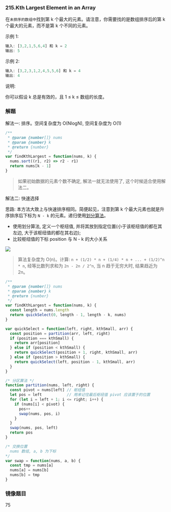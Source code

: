### 215.Kth Largest Element in an Array

在`未排序的数组中`找到第 k 个最大的元素。请注意，你需要找的是数组排序后的第 k 个最大的元素，而不是第 k 个不同的元素。

示例 1:

```js
输入: [3,2,1,5,6,4] 和 k = 2
输出: 5
```

示例 2:

```js
输入: [3,2,3,1,2,4,5,5,6] 和 k = 4
输出: 4
```

说明:

你可以假设 k 总是有效的，且 1 ≤ k ≤ 数组的长度。

### 解题

解法一: 排序。空间复杂度为 O(NlogN), 空间复杂度为 O(1)

```js
/**
 * @param {number[]} nums
 * @param {number} k
 * @return {number}
 */
var findKthLargest = function(nums, k) {
  nums.sort((r1, r2) => r2 - r1)
  return nums[k - 1]
}
```

> 如果初始数据的元素个数不确定, 解法一就无法使用了, 这个时候适合使用解法二。

解法二: 快速选择

思路: 本方法大致上与快速排序相同。简便起见，注意到第 k 个最大元素也就是升序排序后下标为 `N - k` 的元素。递归使用[划分算法](https://github.com/MuYunyun/blog/blob/master/BasicSkill/algorithm/划分算法.md)。

* 使用划分算法, 定义一个枢纽值, 并将其放到指定位置(小于该枢纽值的都在其左边, 大于该枢纽值的都在其右边);
* 比较枢纽值的下标 position 与 N - k 的大小关系

![](http://with.muyunyun.cn/503d3b6311c2f401a50bcdb5c57f0f52.jpg)

> 算法复杂度为 O(n)。计算: `n + (1/2) * n + (1/4) * n + ... + (1/2)^n * n`, 经等比数列求和为 `2n - 2n / 2^n`, 当 n 趋于无穷大时, 结果趋近为 2n。

```js
/**
 * @param {number[]} nums
 * @param {number} k
 * @return {number}
 */
var findKthLargest = function(nums, k) {
  const length = nums.length
  return quickSelect(0, length - 1, length - k, nums)
}

var quickSelect = function(left, right, kthSmall, arr) {
  const position = partition(arr, left, right)
  if (position === kthSmall) {
    return arr[position]
  } else if (position < kthSmall) {
    return quickSelect(position + 1, right, kthSmall, arr)
  } else if (position > kthSmall) {
    return quickSelect(left, position - 1, kthSmall, arr)
  }
}

/* 分区算法 */
function partition(nums, left, right) {
  const pivot = nums[left] // 枢纽值
  let pos = left           // 用来记住最后枢纽值 pivot 应该置于的位置
  for (let i = left + 1; i <= right; i++) {
    if (nums[i] < pivot) {
      pos++
      swap(nums, pos, i)
    }
  }
  swap(nums, pos, left)
  return pos
}

/* 交换位置
  nums 数组, a, b 为下标
*/
var swap = function(nums, a, b) {
  const tmp = nums[a]
  nums[a] = nums[b]
  nums[b] = tmp
}
```

### 镜像题目

75